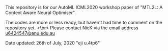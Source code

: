 This repository is for our AutoML ICML2020 workshop paper of "MTL2L: A Context Aware Neural Optimiser".

The codes are more or less ready, but haven't had time to comment on the repository yet. <\br>
Please contact NicK via the email address u6424547@anu.edu.au

Date updated: 26th of July, 2020 "eji u.4tp6"
